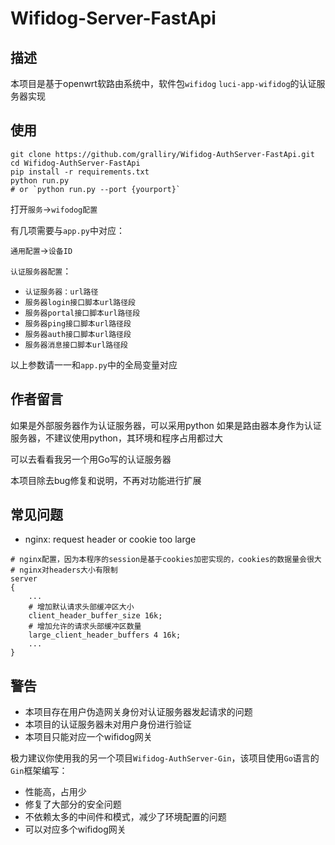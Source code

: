 # Wifidog-Server-FastApi

## 描述

本项目是基于openwrt软路由系统中，软件包`wifidog` `luci-app-wifidog`的认证服务器实现

## 使用

```shell
git clone https://github.com/gralliry/Wifidog-AuthServer-FastApi.git
cd Wifidog-AuthServer-FastApi
pip install -r requirements.txt
python run.py
# or `python run.py --port {yourport}`
```

打开`服务`->`wifodog配置`

有几项需要与`app.py`中对应：

`通用配置`->`设备ID`

`认证服务器配置`：
* `认证服务器：url路径`
* `服务器login接口脚本url路径段`
* `服务器portal接口脚本url路径段`
* `服务器ping接口脚本url路径段`
* `服务器auth接口脚本url路径段`
* `服务器消息接口脚本url路径段`

以上参数请一一和`app.py`中的全局变量对应

## 作者留言

如果是外部服务器作为认证服务器，可以采用python
如果是路由器本身作为认证服务器，不建议使用python，其环境和程序占用都过大

可以去看看我另一个用Go写的认证服务器

本项目除去bug修复和说明，不再对功能进行扩展

## 常见问题

* nginx: request header or cookie too large

```
# nginx配置，因为本程序的session是基于cookies加密实现的，cookies的数据量会很大
# nginx对headers大小有限制
server
{
    ...
    # 增加默认请求头部缓冲区大小
    client_header_buffer_size 16k;
    # 增加允许的请求头部缓冲区数量
    large_client_header_buffers 4 16k;
    ...
}
```

## 警告

* 本项目存在用户伪造网关身份对认证服务器发起请求的问题
* 本项目的认证服务器未对用户身份进行验证
* 本项目只能对应一个wifidog网关

极力建议你使用我的另一个项目`Wifidog-AuthServer-Gin`，该项目使用`Go`语言的`Gin`框架编写：

* 性能高，占用少
* 修复了大部分的安全问题
* 不依赖太多的中间件和模式，减少了环境配置的问题
* 可以对应多个wifidog网关

